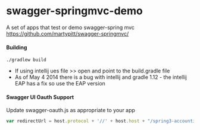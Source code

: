 swagger-springmvc-demo
======================

A set of apps that test or demo swagger-spring mvc https://github.com/martypitt/swagger-springmvc/


#### Building
```
./gradlew build
```

- If using intellij ues file >> open and point to the build.gradle file
- As of May 4 2014 there is a bug with intellij and gradle 1.12 - the intellij EAP has a fix so use the EAP version




#### Swagger UI Oauth Support

Update swagger-oauth.js as appropriate to your app

```javascript
var redirectUrl = host.protocol + '//' + host.host + "/spring3-accounting/o2c.html";
```